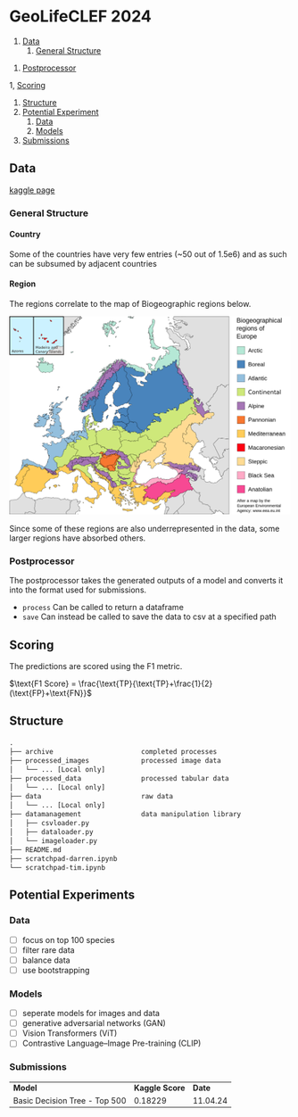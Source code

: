 # GeoLifeCLEF 2024

1. [Data](#data)
   1. [General Structure](#general-structure)  
  <!--    1. [Preprocessor Class](#preprocessor-class)
      1. [Image Preprocessor Class](#imagepreprocessor-class)-->
   1. [Postprocessor](#postprocessor)
   <!-- 1. [Images as numpy](#images-as-numpy-arrays) -->
1, [Scoring](#scoring)
1. [Structure](#structure)
1. [Potential Experiment](#potential-experiments)
   1. [Data](#data)
   1. [Models](#models)
1. [Submissions](#submissions)

## Data

[kaggle page](https://www.kaggle.com/competitions/geolifeclef-2024)

### General Structure

#### Country

Some of the countries have very few entries (~50 out of 1.5e6) and as such can be subsumed by adjacent countries

#### Region

The regions correlate to the map of Biogeographic regions below.

![Biogeographic Regions of Europe](regions.png "Biogeographic Regions of Europe. Source: https://en.wikipedia.org/wiki/Steppic_Biogeographic_Region#/media/File:Europe_biogeography_countries_en.svg")

Since some of these regions are also underrepresented in the data, some larger regions have absorbed others.

<!--
### Preprocessor  

#### ```Preprocessor``` Class
The preprocessor class found in ```./preprocessor.py``` loads in the CSV data for the Presence/Absence surveys and performs the following operations:

- Drops unnecessary columns (default set as ```['geoUncertaintyInM', 'country']```)  
- _training data only:_ Removes the less common species from the data (default set as top 500 species kept)  
- Generates the elevation data from the longtitude and latitude values  
- _training data only:_ One-hot encodes the species data 
- One-hot encodes the region data

TODO: Currently this leaves the test data with too few columns for some models, due to it containing fewer regions than the training data. This could be fixed.

#### ```ImagePreprocessor``` Class

The image preprocessor is also found in ```./preprocessor.py```. This class loads in the raw images and combines them into four channel (Red, Green, Blue, Infrared) images stored as numpy arrays.
-->

### Postprocessor

The postprocessor takes the generated outputs of a model and converts it into the format used for submissions. 

- ```process``` Can be called to return a dataframe
- ```save``` Can instead be called to save the data to csv at a specified path
<!-- ### Data Loader -->
<!-- 
The data loader is comprised of three classes `CSVLoader`, `ImageLoader` and `DataLoader`, each stored in their respective files as seen in the [file structure](#structure).

The first two load the training and test CSV files and their associated images. `DataLoader` inherits from both classes to feed the data directly to a model. -->

<!-- ### Images as numpy arrays

Running `python imageprocessor.py -d` from the root will convert train and test images into four `.npz` files located in a new directory (`processed_images/`) unless otherwise specified. -->

## Scoring

The predictions are scored using the F1 metric. 

$\text{F1 Score} = \frac{\text{TP}{\text{TP}+\frac{1}{2}(\text{FP}+\text{FN}}$

## Structure

```
.
├── archive                      completed processes
├── processed_images             processed image data
│   └── ... [Local only]
├── processed_data               processed tabular data
│   └── ... [Local only]
├── data                         raw data
│   └── ... [Local only]
├── datamanagement               data manipulation library
│   ├── csvloader.py
│   ├── dataloader.py
│   └── imageloader.py
├── README.md
├── scratchpad-darren.ipynb
└── scratchpad-tim.ipynb
```

## Potential Experiments

### Data

- [ ] focus on top 100 species
- [ ] filter rare data
- [ ] balance data
- [ ] use bootstrapping

### Models

- [ ] seperate models for images and data
- [ ] generative adversarial networks (GAN)
- [ ] Vision Transformers (ViT)
- [ ] Contrastive Language–Image Pre-training (CLIP)

### Submissions

|   |   |   |
|---|---|---|
|__Model__|__Kaggle Score__|__Date__|
|Basic Decision Tree - Top 500| 0.18229 | 11.04.24|



